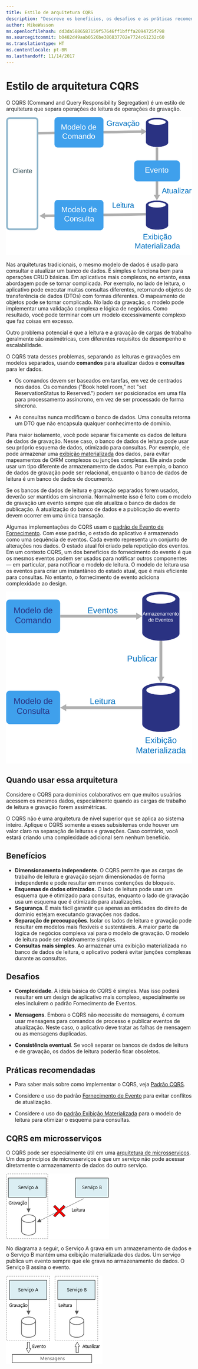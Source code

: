 ```yaml
---
title: Estilo de arquitetura CQRS
description: "Descreve os benefícios, os desafios e as práticas recomendadas para arquiteturas CQRS"
author: MikeWasson
ms.openlocfilehash: dd3da5886587159f57646ff1bfffa2094725f798
ms.sourcegitcommit: b0482d49aab0526be386837702e7724c61232c60
ms.translationtype: HT
ms.contentlocale: pt-BR
ms.lasthandoff: 11/14/2017
---
```

# <a name="cqrs-architecture-style"></a>Estilo de arquitetura CQRS

O CQRS (Command and Query Responsibility Segregation) é um estilo de arquitetura que separa operações de leitura de operações de gravação. 

![](./images/cqrs-logical.svg)

Nas arquiteturas tradicionais, o mesmo modelo de dados é usado para consultar e atualizar um banco de dados. É simples e funciona bem para operações CRUD básicas. Em aplicativos mais complexos, no entanto, essa abordagem pode se tornar complicada. Por exemplo, no lado de leitura, o aplicativo pode executar muitas consultas diferentes, retornando objetos de transferência de dados (DTOs) com formas diferentes. O mapeamento de objetos pode se tornar complicado. No lado da gravação, o modelo pode implementar uma validação complexa e lógica de negócios. Como resultado, você pode terminar com um modelo excessivamente complexo que faz coisas em excesso.

Outro problema potencial é que a leitura e a gravação de cargas de trabalho geralmente são assimétricas, com diferentes requisitos de desempenho e escalabilidade. 

O CQRS trata desses problemas, separando as leituras e gravações em modelos separados, usando **comandos** para atualizar dados e **consultas** para ler dados.

- Os comandos devem ser baseados em tarefas, em vez de centrados nos dados. Os comandos ("Book hotel room," not "set ReservationStatus to Reserved.") podem ser posicionados em uma fila para processamento assíncrono, em vez de ser processado de forma síncrona.

- As consultas nunca modificam o banco de dados. Uma consulta retorna um DTO que não encapsula qualquer conhecimento de domínio.

Para maior isolamento, você pode separar fisicamente os dados de leitura de dados de gravação. Nesse caso, o banco de dados de leitura pode usar seu próprio esquema de dados, otimizado para consultas. Por exemplo, ele pode armazenar uma [exibição materializada][materialized-view] dos dados, para evitar mapeamentos de O/RM complexos ou junções complexas. Ele ainda pode usar um tipo diferente de armazenamento de dados. Por exemplo, o banco de dados de gravação pode ser relacional, enquanto o banco de dados de leitura é um banco de dados de documento.

Se os bancos de dados de leitura e gravação separados forem usados, deverão ser mantidos em sincronia. Normalmente isso é feito com o modelo de gravação um evento sempre que ele atualiza o banco de dados de publicação. A atualização do banco de dados e a publicação do evento devem ocorrer em uma única transação. 

Algumas implementações do CQRS usam o [padrão de Evento de Fornecimento][event-sourcing]. Com esse padrão, o estado do aplicativo é armazenado como uma sequência de eventos. Cada evento representa um conjunto de alterações nos dados. O estado atual foi criado pela repetição dos eventos. Em um contexto CQRS, um dos benefícios do fornecimento do evento é que os mesmos eventos podem ser usados para notificar outros componentes &mdash; em particular, para notificar o modelo de leitura. O modelo de leitura usa os eventos para criar um instantâneo do estado atual, que é mais eficiente para consultas. No entanto, o fornecimento de evento adiciona complexidade ao design.

![](./images/cqrs-events.svg)

## <a name="when-to-use-this-architecture"></a>Quando usar essa arquitetura

Considere o CQRS para domínios colaborativos em que muitos usuários acessem os mesmos dados, especialmente quando as cargas de trabalho de leitura e gravação forem assimétricas.

O CQRS não é uma arquitetura de nível superior que se aplica ao sistema inteiro. Aplique o CQRS somente a esses subsistemas onde houver um valor claro na separação de leituras e gravações. Caso contrário, você estará criando uma complexidade adicional sem nenhum benefício.

## <a name="benefits"></a>Benefícios

- **Dimensionamento independente**. O CQRS permite que as cargas de trabalho de leitura e gravação sejam dimensionadas de forma independente e pode resultar em menos contenções de bloqueio.
- **Esquemas de dados otimizados.**  O lado de leitura pode usar um esquema que é otimizado para consultas, enquanto o lado de gravação usa um esquema que é otimizado para atualizações.  
- **Segurança**. É mais fácil garantir que apenas as entidades do direito de domínio estejam executando gravações nos dados.
- **Separação de preocupações**. Isolar os lados de leitura e gravação pode resultar em modelos mais flexíveis e sustentáveis. A maior parte da lógica de negócios complexa vai para o modelo de gravação. O modelo de leitura pode ser relativamente simples.
- **Consultas mais simples**. Ao armazenar uma exibição materializada no banco de dados de leitura, o aplicativo poderá evitar junções complexas durante as consultas.

## <a name="challenges"></a>Desafios

- **Complexidade**. A ideia básica do CQRS é simples. Mas isso poderá resultar em um design de aplicativo mais complexo, especialmente se eles incluírem o padrão Fornecimento de Eventos.

- **Mensagens**. Embora o CQRS não necessite de mensagens, é comum usar mensagens para comandos de processo e publicar eventos de atualização. Neste caso, o aplicativo deve tratar as falhas de mensagem ou as mensagens duplicadas. 

- **Consistência eventual**. Se você separar os bancos de dados de leitura e de gravação, os dados de leitura poderão ficar obsoletos. 

## <a name="best-practices"></a>Práticas recomendadas

- Para saber mais sobre como implementar o CQRS, veja [Padrão CQRS][cqrs-pattern].

- Considere o uso do padrão [Fornecimento de Evento][event-sourcing] para evitar conflitos de atualização.

- Considere o uso do [padrão Exibição Materializada][materialized-view] para o modelo de leitura para otimizar o esquema para consultas.

## <a name="cqrs-in-microservices"></a>CQRS em microsserviços

O CQRS pode ser especialmente útil em uma [arquitetura de microsserviços][microservices]. Um dos princípios de microsserviços é que um serviço não pode acessar diretamente o armazenamento de dados do outro serviço.

![](./images/cqrs-microservices-wrong.png)

No diagrama a seguir, o Serviço A grava em um armazenamento de dados e o Serviço B mantém uma exibição materializada dos dados. Um serviço publica um evento sempre que ele grava no armazenamento de dados. O Serviço B assina o evento.

![](./images/cqrs-microservices-right.png)


<!-- links -->

[cqrs-pattern]: ../../patterns/cqrs.md
[event-sourcing]: ../../patterns/event-sourcing.md
[materialized-view]: ../../patterns/materialized-view.md
[microservices]: ./microservices.md
